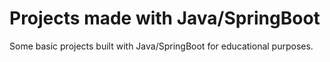 # Projects made with Java/SpringBoot
Some basic projects built with Java/SpringBoot for educational purposes. 
